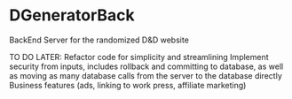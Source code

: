 # DGeneratorBack
BackEnd Server for the randomized D&amp;D website

TO DO LATER:
Refactor code for simplicity and streamlining
Implement security from inputs, includes rollback and committing to database, as well as moving as many database calls from the server to the database directly
Business features (ads, linking to work press, affiliate marketing)
